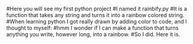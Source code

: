 #Here you will see my first python project
#I named it rainbify.py
#It is a function that takes any string and turns it into a rainbow colored string.
#When learning python I got really drawn by adding color to code, and I thought to myself:
#hmm I wonder if I can make a function that turns anything you write, however long, into a rainbow.
#So I did. Here it is.
